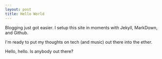 ```yaml
---
layout: post
title: Hello World
---
```


Blogging just got easier. I setup this site in moments with Jekyll, MarkDown, and Github. 

I'm ready to put my thoughts on tech (and music) out there into the ether. 

Hello, hello. Is anybody out there?